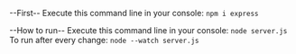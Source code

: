 --First--
Execute this command line in your console: `npm i express`

--How to run--
Execute this command line in your console: `node server.js`
To run after every change: `node --watch server.js`